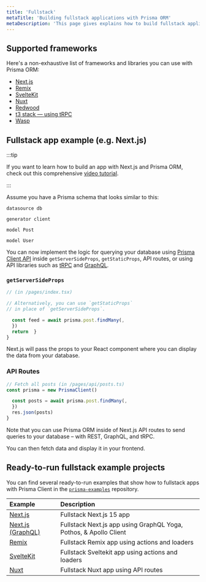 ```yaml
---
title: 'Fullstack'
metaTitle: 'Building fullstack applications with Prisma ORM'
metaDescription: 'This page gives explains how to build fullstack applications with Prisma. It shows how Prisma fits in with fullstack frameworks and provides practical examples'
---
```


## Supported frameworks

Here's a non-exhaustive list of frameworks and libraries you can use with Prisma ORM:

- [Next.js](https://nextjs.org/)
- [Remix](https://remix.run)
- [SvelteKit](https://svelte.dev/)
- [Nuxt](https://nuxt.com/)
- [Redwood](https://rwsdk.com/)
- [t3 stack — using tRPC](https://create.t3.gg/)
- [Wasp](https://wasp-lang.dev/)

## Fullstack app example (e.g. Next.js)

:::tip

If you want to learn how to build an app with Next.js and Prisma ORM, check out this comprehensive [video tutorial](https://www.youtube.com/watch?v=QXxy8Uv1LnQ&ab_channel=ByteGrad).

:::

Assume you have a Prisma schema that looks similar to this:

```prisma
datasource db

generator client

model Post

model User
```

You can now implement the logic for querying your database using [Prisma Client API](/orm/prisma-client) inside `getServerSideProps`, `getStaticProps`, API routes, or using API libraries such as [tRPC](https://trpc.io/) and [GraphQL](https://graphql.org/).

### `getServerSideProps`

```ts
// (in /pages/index.tsx)

// Alternatively, you can use `getStaticProps`
// in place of `getServerSideProps`.

  const feed = await prisma.post.findMany(,
  })
  return  }
}
```

Next.js will pass the props to your React component where you can display the data from your database.

### API Routes

```ts
// Fetch all posts (in /pages/api/posts.ts)
const prisma = new PrismaClient()

  const posts = await prisma.post.findMany(,
  })
  res.json(posts)
}
```

Note that you can use Prisma ORM inside of Next.js API routes to send queries to your database – with REST, GraphQL, and tRPC.

You can then fetch data and display it in your frontend.

## Ready-to-run fullstack example projects

You can find several ready-to-run examples that show how to fullstack apps with Prisma Client in the [`prisma-examples`](https://github.com/prisma/prisma-examples/) repository.

| **Example**                                              | **Description**                                                   |
| :------------------------------------------------------- | :---------------------------------------------------------------- |
| [Next.js](https://pris.ly/e/orm/nextjs)                  | Fullstack Next.js 15 app                                          |
| [Next.js (GraphQL)](https://pris.ly/e/ts/graphql-nextjs) | Fullstack Next.js app using GraphQL Yoga, Pothos, & Apollo Client |
| [Remix](https://pris.ly/e/ts/remix)                      | Fullstack Remix app using actions and loaders                     |
| [SvelteKit](https://pris.ly/e/ts/sveltekit)              | Fullstack Sveltekit app using actions and loaders                 |
| [Nuxt](https://pris.ly/e/ts/rest-nuxtjs)                 | Fullstack Nuxt app using API routes                               |
